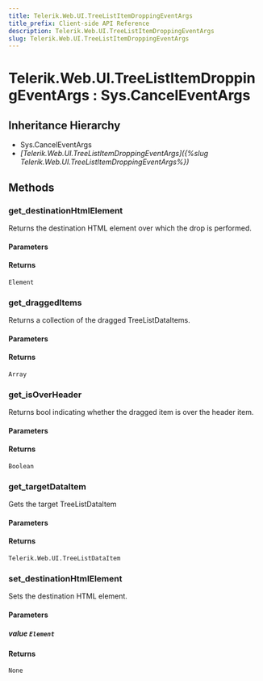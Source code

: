 ```yaml
---
title: Telerik.Web.UI.TreeListItemDroppingEventArgs
title_prefix: Client-side API Reference
description: Telerik.Web.UI.TreeListItemDroppingEventArgs
slug: Telerik.Web.UI.TreeListItemDroppingEventArgs
---
```


# Telerik.Web.UI.TreeListItemDroppingEventArgs : Sys.CancelEventArgs

## Inheritance Hierarchy

* Sys.CancelEventArgs
* *[Telerik.Web.UI.TreeListItemDroppingEventArgs]({%slug Telerik.Web.UI.TreeListItemDroppingEventArgs%})*


## Methods

### get_destinationHtmlElement

Returns the destination HTML element over which the drop is performed.

#### Parameters

#### Returns

`Element`

### get_draggedItems

Returns a collection of the dragged TreeListDataItems.

#### Parameters

#### Returns

`Array`

### get_isOverHeader

Returns bool indicating whether the dragged item is over the header item.

#### Parameters

#### Returns

`Boolean`

### get_targetDataItem

Gets the target TreeListDataItem

#### Parameters

#### Returns

`Telerik.Web.UI.TreeListDataItem`

### set_destinationHtmlElement

Sets the destination HTML element.

#### Parameters

##### value `Element`

#### Returns

`None`



